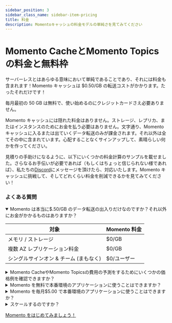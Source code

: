 ```yaml
---
sidebar_position: 3
sidebar_class_name: sidebar-item-pricing
title: 料金
description: Momentoキャッシュの料金モデルの単純さを見てみてください
---
```


# Momento CacheとMomento Topicsの料金と無料枠

サーバーレスとはあらゆる意味において単純であることであり、それには料金も含まれます！Momento キャッシュは $0.50/GB の転送コストがかかります。たったそれだけです！

毎月最初の 50 GB は無料で、使い始めるのにクレジットカードさえ必要ありません。

Momento キャッシュには隠れた料金はありません。ストレージ、レプリカ、またはインスタンスのためにお金を払う必要はありません。文字通り、Momento キャッシュに入るまたは出ていくデータ転送のみが課金されます。それ以外は全てその中に含まれています。心配することなくサインアップして、素晴らしい何かを作ってください。

見積りの手助けになるように、以下にいくつかの料金計算のサンプルを載せました。さらなるお手伝いが必要であれば（もしくはちょっと信じられない様であれば）、私たちの[Discord](https://discord.gg/Z7FSXB89)にメッセージを頂けたら、対応いたします。Momento キャッシュに挑戦して、そしてどれくらい料金を削減できるかを見てみてください！

### よくある質問

<details open>
  <summary>Momento は本当に$.50/GB のデータ転送の出入りだけなのですか？それ以外にお金がかかるものはありますか？</summary>

| 対象                     | Momento 料金 |
| ---------------------- | ---------- |
| メモリ / ストレージ            | $0/GB      |
| 複数 AZ レプリケーション料金       | $0/GB      |
| シングルサインオン & チーム (まもなく) | $0/ユーザー    |

 </details>

 <details>
<summary>Momento CacheやMomento Topicsの費用の予測をするためにいくつかの価格例を確認できますか？</summary>
はい、<a href="https://www.gomomento.com/blog/complicated-pricing-is-not-serverless">こちらのMomentoブログ</a>から確認していただけます。 </details>

<details>
<summary>Momento を無料で本番環境のアプリケーションに使うことはできますか？</summary>
もちろんです！無料枠や低い利用率でも、大規模利用のものと同様に、高速で可用性がありセキュアです。複数AZ レプリケーション、ホットキー保護、そして突発的なリクエストへの自動スケーリングといった高可用性のための機能が全て利用可能です。セキュリティのための全ての機能(エンドツーエンド暗号化、リクエスト毎の認証、TLS)も無料で使えます。

お客様の中でよく、低い RPS のワークフローのためにフル装備のクラスターをプロビジョンしているケースを見かけます。HA (高可用性)が欲しい場合、複数ノードが必要です。CICD を利用したければ、同程度のサイズのクラスターを、ステージングや開発環境にさえ設置したくなるでしょう。全てコストとして積み上がります！こうしたマシンは停止してしまって、コストを削減しましょう。Momento で行きましょう！

</details>

<details>
  <summary>Momento を毎月$5.00 で本番環境のアプリケーションに使うことはできますか？</summary>
もちろんです！もし毎月60 GB のデータ転送の出入りがMomento にあったとすると、毎月最初の50GB 分は無料で、残りの毎月10GB に対して$0.50/GB を支払うことになります。どんなスケールでも、Momento のエンタープライズレベルの可用性、セキュリティ、そしてパフォーマンスがご利用できます。

これは狂気じみたように聞こえるかもしれませんが、私たちが最初に始めたわけではありません。ほかのサーバーレスサービス、例えば DynamoDB、S3、そして他にもたくさんのサービスで同じものを経験できるでしょう。私たちは単にサーバーレスのアイデアをキャッシュにもってきただけなのです。

</details>

<details>
  <summary>スケールするのですか？</summary>
はい、もちろんです！Momento は将来も使い続けられるキャッシュとして最高の選択肢です。Momento を追加するのは *ものすごく* 素早くできて、そのあとは1RPS だろうが100万RPS だろうが、あとのことは全てバックグラウンドに行われるので皆さんが考える必要がありません。使った分だけ料金を払うだけでよいので、スケール可能なキャッシュを高額な料金を支払うことなく得られます。 </details>

[Momento をはじめてみましょう！](./../getting-started)
